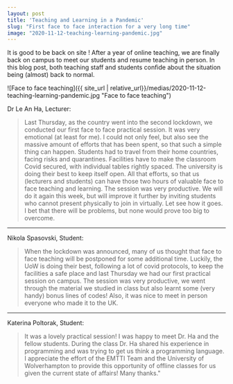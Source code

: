 ```yaml
---
layout: post
title: 'Teaching and Learning in a Pandemic'
slug: "First face to face interaction for a very long time"
image: "2020-11-12-teaching-learning-pandemic.jpg"
---
```


It is good to be back on site ! After a year of online teaching, we are finally back on campus to meet our students and resume teaching in person. In this blog post, both teaching staff and students confide about the situation being (almost) back to normal. 

![Face to face teaching]({{ site_url | relative_url}}/medias/2020-11-12-teaching-learning-pandemic.jpg "Face to face teaching")

Dr Le An Ha, Lecturer:

> Last Thursday, as the country went into the second lockdown, we conducted our first face to face practical session. It was very emotional (at least for me). I could not only feel, but also see the massive amount of efforts that has been spent, so that such a simple thing can happen. Students had to travel from their home countries, facing risks and quarantines. Facilities have to make the classroom Covid secured, with individual tables rightly spaced. The university is doing their best to keep itself open. All that efforts, so that us (lecturers and students) can have those two hours of valuable face to face teaching and learning. The session was very productive. We will do it again this week, but will improve it further by inviting students who cannot present physically to join in virtually. Let see how it goes. I bet that there will be problems, but none would prove too big to overcome.

---

Nikola Spasovski, Student:

> When the lockdown was announced, many of us thought that face to face teaching will be postponed for some additional time. Luckily, the UoW is doing their best, following a lot of covid protocols, to keep the facilities a safe place and last Thursday we had our first practical session on campus. The session was very productive, we went through the material we studied in class but also learnt some (very handy) bonus lines of codes! Also, it was nice to meet in person everyone who made it to the UK.

- - -

Katerina Poltorak, Student:
> It was a lovely practical session! I was happy to meet Dr. Ha and the fellow students. During the class Dr. Ha shared his experience in programming and was trying to get us think a programming language. I appreciate the effort of the EMTTI Team and the University of Wolverhampton to provide this opportunity of offline classes for us given the current state of affairs! Many thanks."

